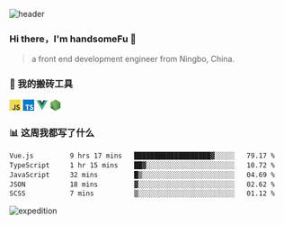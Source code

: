 ![header](https://raw.githubusercontent.com/fzq1998/fzq1998/master/header.png)

### Hi there，I'm handsomeFu 👋

> a front end development engineer from Ningbo, China.

### 🔧 我的搬砖工具
<code><img height="20" src="https://raw.githubusercontent.com/github/explore/80688e429a7d4ef2fca1e82350fe8e3517d3494d/topics/javascript/javascript.png" alt="javascript"></code>
<code><img height="20" src="https://raw.githubusercontent.com/github/explore/80688e429a7d4ef2fca1e82350fe8e3517d3494d/topics/typescript/typescript.png" alt="typescript"></code>
<code><img height="20" src="https://raw.githubusercontent.com/github/explore/80688e429a7d4ef2fca1e82350fe8e3517d3494d/topics/vue/vue.png" alt="vue"></code>
<code><img height="20" src="https://raw.githubusercontent.com/github/explore/80688e429a7d4ef2fca1e82350fe8e3517d3494d/topics/nodejs/nodejs.png" alt="nodejs"></code>



### 📊 这周我都写了什么
<!--START_SECTION:waka-->

```txt
Vue.js         9 hrs 17 mins   ███████████████████▓░░░░░   79.17 %
TypeScript     1 hr 15 mins    ██▓░░░░░░░░░░░░░░░░░░░░░░   10.72 %
JavaScript     32 mins         █▒░░░░░░░░░░░░░░░░░░░░░░░   04.69 %
JSON           18 mins         ▓░░░░░░░░░░░░░░░░░░░░░░░░   02.62 %
SCSS           7 mins          ▒░░░░░░░░░░░░░░░░░░░░░░░░   01.12 %
```

<!--END_SECTION:waka-->


![expedition](https://raw.githubusercontent.com/fzq1998/fzq1998/master/expedition.gif)

